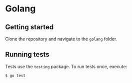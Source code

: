 # Golang

## Getting started

Clone the repository and navigate to the `golang` folder.

## Running tests

Tests use the `testing` package. To run tests once, execute:

```
$ go test
```
